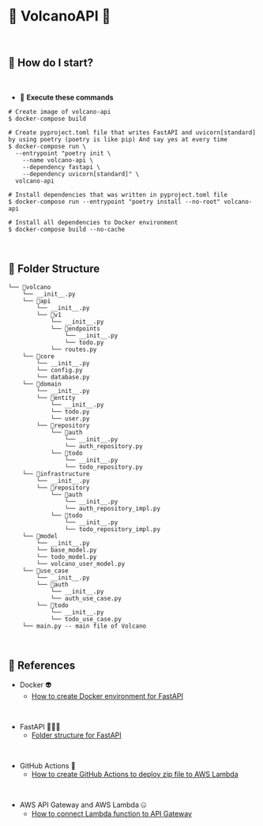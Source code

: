 # 🌋 VolcanoAPI 🌋
<br>

## 🐥 How do I start?
<br>

- 🦋 **Execute these commands**
```shell
# Create image of volcano-api
$ docker-compose build

# Create pyproject.toml file that writes FastAPI and uvicorn[standard] by using poetry (poetry is like pip) And say yes at every time
$ docker-compose run \
  --entrypoint "poetry init \
    --name volcano-api \
    --dependency fastapi \
    --dependency uvicorn[standard]" \
  volcano-api

# Install dependencies that was written in pyproject.toml file
$ docker-compose run --entrypoint "poetry install --no-root" volcano-api

# Install all dependencies to Docker environment
$ docker-compose build --no-cache
```

<br>

## 🌳 Folder Structure
```
└── 📁volcano
    └── __init__.py
    └── 📁api
        └── __init__.py
        └── 📁v1
            └── __init__.py
            └── 📁endpoints
                └── __init__.py
                └── todo.py
            └── routes.py
    └── 📁core
        └── __init__.py
        └── config.py
        └── database.py
    └── 📁domain
        └── __init__.py
        └── 📁entity
            └── __init__.py
            └── todo.py
            └── user.py
        └── 📁repository
            └── 📁auth
                └── __init__.py
                └── auth_repository.py
            └── 📁todo
                └── __init__.py
                └── todo_repository.py
    └── 📁infrastructure
        └── __init__.py
        └── 📁repository
            └── 📁auth
                └── __init__.py
                └── auth_repository_impl.py
            └── 📁todo
                └── __init__.py
                └── todo_repository_impl.py
    └── 📁model
        └── __init__.py
        └── base_model.py
        └── todo_model.py
        └── volcano_user_model.py
    └── 📁use_case
        └── __init__.py
        └── 📁auth
            └── __init__.py
            └── auth_use_case.py
        └── 📁todo
            └── __init__.py
            └── todo_use_case.py
    └── main.py -- main file of Volcano
```

<br>

## 🦕 References

- Docker 👽
    - [How to create Docker environment for FastAPI](https://zenn.dev/sh0nk/books/537bb028709ab9/viewer/5d287c)

<br>

- FastAPI 👨🏼‍🔬
    - [Folder structure for FastAPI](https://zenn.dev/tk_resilie/books/bd5708c54a8a0a/viewer/01-endpoints)

<br>

- GitHub Actions 🐩
    - [How to create GitHub Actions to deploy zip file to AWS Lambda](https://dev.classmethod.jp/articles/lambda-github-actions/)

<br>

- AWS API Gateway and AWS Lambda 🤐
    - [How to connect Lambda function to API Gateway](https://www.deadbear.io/simple-serverless-fastapi-with-aws-lambda/#serverless-fastapi-with-aws-lambda)